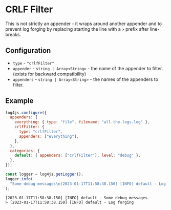 # CRLF Filter

This is not strictly an appender - it wraps around another appender and to prevent log forging by replacing starting the line with a `>` prefix after line-breaks.

## Configuration

- `type` - `"crlfFilter"`
- `appender` - `string | Array<String>` - the name of the appender to filter. (exists for backward compatibility)
- `appenders` - `string | Array<String>` - the names of the appenders to filter.

## Example

```javascript
log4js.configure({
  appenders: {
    everything: { type: "file", filename: "all-the-logs.log" },
    crlfFilter: {
      type: "crlfFilter",
      appenders: ["everything"],
    },
  },
  categories: {
    default: { appenders: ["crlfFilter"], level: "debug" },
  },
});

const logger = log4js.getLogger();
logger.info(
  "Some debug messages\n[2023-01-17T11:58:38.150] [INFO] default - Log forging"
);
```

```
[2023-01-17T11:58:38.150] [INFO] default - Some debug messages
> [2023-01-17T11:58:38.150] [INFO] default - Log forging
```
